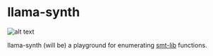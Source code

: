 # llama-synth
![alt text](https://github.com/FedericoAureliano/llama-synth/blob/master/images/llama.jpg "Logo by Elizabeth Polgreen")

llama-synth (will be) a playground for enumerating [smt-lib](http://smtlib.cs.uiowa.edu/index.shtml) functions.
